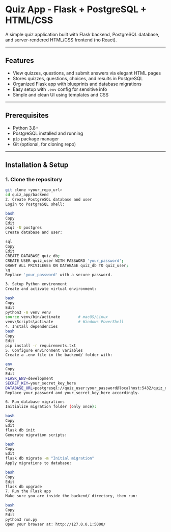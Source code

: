 # Quiz App - Flask + PostgreSQL + HTML/CSS

A simple quiz application built with Flask backend, PostgreSQL database, and server-rendered HTML/CSS frontend (no React).

---

## Features

- View quizzes, questions, and submit answers via elegant HTML pages
- Stores quizzes, questions, choices, and results in PostgreSQL
- Organized Flask app with blueprints and database migrations
- Easy setup with `.env` config for sensitive info
- Simple and clean UI using templates and CSS

---

## Prerequisites

- Python 3.8+  
- PostgreSQL installed and running  
- `pip` package manager  
- Git (optional, for cloning repo)

---

## Installation & Setup

### 1. Clone the repository

```bash
git clone <your_repo_url>
cd quiz_app/backend
2. Create PostgreSQL database and user
Login to PostgreSQL shell:

bash
Copy
Edit
psql -U postgres
Create database and user:

sql
Copy
Edit
CREATE DATABASE quiz_db;
CREATE USER quiz_user WITH PASSWORD 'your_password';
GRANT ALL PRIVILEGES ON DATABASE quiz_db TO quiz_user;
\q
Replace 'your_password' with a secure password.

3. Setup Python environment
Create and activate virtual environment:

bash
Copy
Edit
python3 -m venv venv
source venv/bin/activate        # macOS/Linux
venv\Scripts\activate           # Windows PowerShell
4. Install dependencies
bash
Copy
Edit
pip install -r requirements.txt
5. Configure environment variables
Create a .env file in the backend/ folder with:

env
Copy
Edit
FLASK_ENV=development
SECRET_KEY=your_secret_key_here
DATABASE_URL=postgresql://quiz_user:your_password@localhost:5432/quiz_db
Replace your_password and your_secret_key_here accordingly.

6. Run database migrations
Initialize migration folder (only once):

bash
Copy
Edit
flask db init
Generate migration scripts:

bash
Copy
Edit
flask db migrate -m "Initial migration"
Apply migrations to database:

bash
Copy
Edit
flask db upgrade
7. Run the Flask app
Make sure you are inside the backend/ directory, then run:

bash
Copy
Edit
python3 run.py
Open your browser at: http://127.0.0.1:5000/

